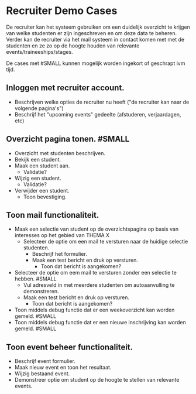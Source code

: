 # Recruiter Demo Cases
De recruiter kan het systeem gebruiken om een duidelijk overzicht te krijgen van
welke studenten er zijn ingeschreven en om deze data te beheren.
Verder kan de recruiter via het mail systeem in contact komen met met de studenten
en ze zo op de hoogte houden van relevante events/traineeships/stages.

De cases met #SMALL kunnen mogelijk worden ingekort of geschrapt ivm tijd.

## Inloggen met recruiter account.
  - Beschrijven welke opties de recruiter nu heeft ("de recruiter kan naar de volgende pagina's")
  - Beschrijf het "upcoming events" gedeelte (afstuderen, verjaardagen, etc)

## Overzicht pagina tonen. #SMALL
  - Overzicht met studenten beschrijven.
  - Bekijk een student.
  - Maak een student aan.
    - Validatie?
  - Wijzig een student.
    - Validatie?
  - Verwijder een student.
    - Toon bevestiging.

## Toon mail functionaliteit.
  - Maak een selectie van student op de overzichtspagina op basis van interesses op het gebied van THEMA X
    - Selecteer de optie om een mail te versturen naar de huidige selectie studenten.
      - Beschrijf het formulier.
      - Maak een test bericht en druk op versturen.
        - Toon dat bericht is aangekomen?
  - Selecteer de optie om eem mail te versturen zonder een selectie te hebben. #SMALL
    - Vul adresveld in met meerdere studenten om autoaanvulling te demonstreren.
    - Maak een test bericht en druk op versturen.
      - Toon dat bericht is aangekomen?
  - Toon middels debug functie dat er een weekoverzicht kan worden gemeld. #SMALL
  - Toon middels debug functie dat er een nieuwe inschrijving kan worden gemeld. #SMALL


## Toon event beheer functionaliteit.
  - Beschrijf event formulier.
  - Maak nieuw event en toon het resultaat.
  - Wijzig bestaand event.
  - Demonstreer optie om student op de hoogte te stellen van relevante events.
